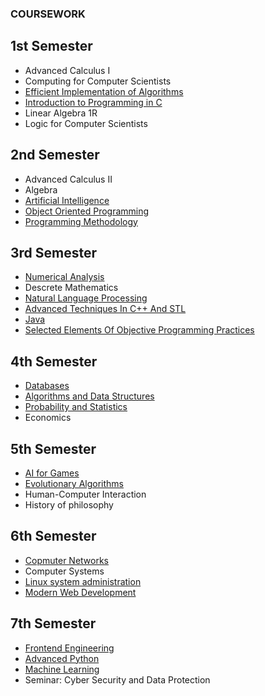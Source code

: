 ### COURSEWORK
  ## 1st Semester
  * Advanced Calculus I
  * Computing for Computer Scientists
  * [Efficient Implementation of Algorithms](MIA)
  * [Introduction to Programming in C](C)
  * Linear Algebra 1R
  * Logic for Computer Scientists
  
  ## 2nd Semester
  * Advanced Calculus II
  * Algebra
  * [Artificial Intelligence](AI)
  * [Object Oriented Programming](PO)
  * [Programming Methodology](MP)
  
  ## 3rd Semester
  * [Numerical Analysis](ANL)
  * Descrete Mathematics
  * [Natural Language Processing](NLP)
  * [Advanced Techniques In C++ And STL](CPP17)
  * [Java](Java)
  * [Selected Elements Of Objective Programming Practices](WEPPO)

## 4th Semester
* [Databases](BD)
* [Algorithms and Data Structures](AISD)
* [Probability and Statistics](RPiS)
* Economics

## 5th Semester
* [AI for Games](AI4GAMES)
* [Evolutionary Algorithms](EA)
* Human-Computer Interaction
* History of philosophy

## 6th Semester
* [Copmuter Networks](SK)
* Computer Systems
* [Linux system administration](Linux)
* [Modern Web Development](https://github.com/ItachiEU/WebTechnologies)

## 7th Semester
* [Frontend Engineering](Frontend)
* [Advanced Python](Python)
* [Machine Learning](https://github.com/ItachiEU/University/tree/master/ML/assignments/assignments)
* Seminar: Cyber Security and Data Protection
